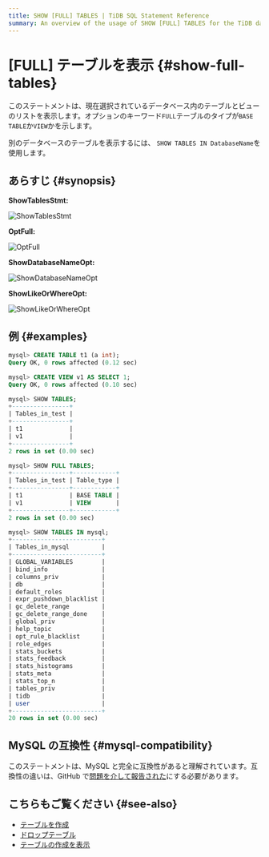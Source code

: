```yaml
---
title: SHOW [FULL] TABLES | TiDB SQL Statement Reference
summary: An overview of the usage of SHOW [FULL] TABLES for the TiDB database.
---
```


# [FULL] テーブルを表示 {#show-full-tables}

このステートメントは、現在選択されているデータベース内のテーブルとビューのリストを表示します。オプションのキーワード`FULL`テーブルのタイプが`BASE TABLE`か`VIEW`かを示します。

別のデータベースのテーブルを表示するには、 `SHOW TABLES IN DatabaseName`を使用します。

## あらすじ {#synopsis}

**ShowTablesStmt:**

![ShowTablesStmt](/media/sqlgram/ShowTablesStmt.png)

**OptFull:**

![OptFull](/media/sqlgram/OptFull.png)

**ShowDatabaseNameOpt:**

![ShowDatabaseNameOpt](/media/sqlgram/ShowDatabaseNameOpt.png)

**ShowLikeOrWhereOpt:**

![ShowLikeOrWhereOpt](/media/sqlgram/ShowLikeOrWhereOpt.png)

## 例 {#examples}

```sql
mysql> CREATE TABLE t1 (a int);
Query OK, 0 rows affected (0.12 sec)

mysql> CREATE VIEW v1 AS SELECT 1;
Query OK, 0 rows affected (0.10 sec)

mysql> SHOW TABLES;
+----------------+
| Tables_in_test |
+----------------+
| t1             |
| v1             |
+----------------+
2 rows in set (0.00 sec)

mysql> SHOW FULL TABLES;
+----------------+------------+
| Tables_in_test | Table_type |
+----------------+------------+
| t1             | BASE TABLE |
| v1             | VIEW       |
+----------------+------------+
2 rows in set (0.00 sec)

mysql> SHOW TABLES IN mysql;
+-------------------------+
| Tables_in_mysql         |
+-------------------------+
| GLOBAL_VARIABLES        |
| bind_info               |
| columns_priv            |
| db                      |
| default_roles           |
| expr_pushdown_blacklist |
| gc_delete_range         |
| gc_delete_range_done    |
| global_priv             |
| help_topic              |
| opt_rule_blacklist      |
| role_edges              |
| stats_buckets           |
| stats_feedback          |
| stats_histograms        |
| stats_meta              |
| stats_top_n             |
| tables_priv             |
| tidb                    |
| user                    |
+-------------------------+
20 rows in set (0.00 sec)
```

## MySQL の互換性 {#mysql-compatibility}

このステートメントは、MySQL と完全に互換性があると理解されています。互換性の違いは、GitHub で[問題を介して報告された](https://github.com/pingcap/tidb/issues/new/choose)にする必要があります。

## こちらもご覧ください {#see-also}

-   [テーブルを作成](/sql-statements/sql-statement-create-table.md)
-   [ドロップテーブル](/sql-statements/sql-statement-drop-table.md)
-   [テーブルの作成を表示](/sql-statements/sql-statement-show-create-table.md)
